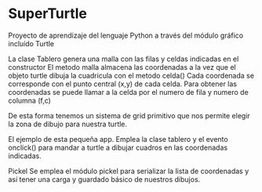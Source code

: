 # SuperTurtle
Proyecto de aprendizaje del lenguaje Python a través del módulo gráfico incluído Turtle

La clase Tablero genera una malla con las filas y celdas indicadas en el constructor
El metodo malla almacena las coordenadas a la vez que el objeto turtle dibuja la cuadricula con el metodo celda()
Cada coordenada se corresponde con el punto central  (x,y) de cada celda.
Para obtener las coordenadas se puede llamar a la celda por el numero de fila y numero de columna (f,c)

De esta forma tenemos un sistema de grid primitivo que nos permite elegir la zona de dibujo para nuestra turtle.

El ejemplo de esta pequeña app. Emplea la clase tablero y el evento onclick() para mandar a turtle a dibujar cuadros en las coordenadas indicadas.

Pickel
Se emplea el módulo pickel para serializar la lista de coordenadas y así tener una carga y guardado básico de nuestros dibujos.
